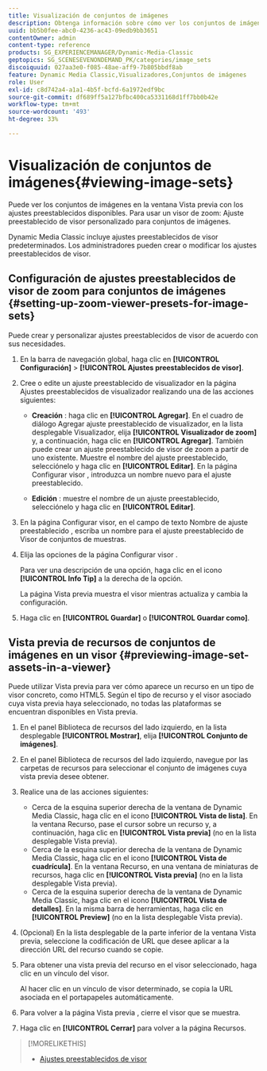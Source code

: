 ```yaml
---
title: Visualización de conjuntos de imágenes
description: Obtenga información sobre cómo ver los conjuntos de imágenes.
uuid: bb5b0fee-abc0-4236-ac43-09edb9bb3651
contentOwner: admin
content-type: reference
products: SG_EXPERIENCEMANAGER/Dynamic-Media-Classic
geptopics: SG_SCENESEVENONDEMAND_PK/categories/image_sets
discoiquuid: 027aa3e0-f085-48ae-aff9-7b805bbdf8ab
feature: Dynamic Media Classic,Visualizadores,Conjuntos de imágenes
role: User
exl-id: c8d742a4-a1a1-4b5f-bcfd-6a1972edf9bc
source-git-commit: df689ff5a127bfbc400ca5331168d1ff7bb0b42e
workflow-type: tm+mt
source-wordcount: '493'
ht-degree: 33%

---
```


# Visualización de conjuntos de imágenes{#viewing-image-sets}

Puede ver los conjuntos de imágenes en la ventana Vista previa con los ajustes preestablecidos disponibles. Para usar un visor de zoom: Ajuste preestablecido de visor personalizado para conjuntos de imágenes.

Dynamic Media Classic incluye ajustes preestablecidos de visor predeterminados. Los administradores pueden crear o modificar los ajustes preestablecidos de visor.

## Configuración de ajustes preestablecidos de visor de zoom para conjuntos de imágenes {#setting-up-zoom-viewer-presets-for-image-sets}

Puede crear y personalizar ajustes preestablecidos de visor de acuerdo con sus necesidades.

1. En la barra de navegación global, haga clic en **[!UICONTROL Configuración]** > **[!UICONTROL Ajustes preestablecidos de visor]**.
1. Cree o edite un ajuste preestablecido de visualizador en la página Ajustes preestablecidos de visualizador realizando una de las acciones siguientes:

   * **Creación** : haga clic en  **[!UICONTROL Agregar]**. En el cuadro de diálogo Agregar ajuste preestablecido de visualizador, en la lista desplegable Visualizador, elija **[!UICONTROL Visualizador de zoom]** y, a continuación, haga clic en **[!UICONTROL Agregar]**. También puede crear un ajuste preestablecido de visor de zoom a partir de uno existente. Muestre el nombre del ajuste preestablecido, selecciónelo y haga clic en **[!UICONTROL Editar]**. En la página Configurar visor , introduzca un nombre nuevo para el ajuste preestablecido.

   * **Edición** : muestre el nombre de un ajuste preestablecido, selecciónelo y haga clic en  **[!UICONTROL Editar]**.

1. En la página Configurar visor, en el campo de texto Nombre de ajuste preestablecido , escriba un nombre para el ajuste preestablecido de Visor de conjuntos de muestras.
1. Elija las opciones de la página Configurar visor .

   Para ver una descripción de una opción, haga clic en el icono **[!UICONTROL Info Tip]** a la derecha de la opción.

   La página Vista previa muestra el visor mientras actualiza y cambia la configuración.

1. Haga clic en **[!UICONTROL Guardar]** o **[!UICONTROL Guardar como]**.

## Vista previa de recursos de conjuntos de imágenes en un visor {#previewing-image-set-assets-in-a-viewer}

Puede utilizar Vista previa para ver cómo aparece un recurso en un tipo de visor concreto, como HTML5. Según el tipo de recurso y el visor asociado cuya vista previa haya seleccionado, no todas las plataformas se encuentran disponibles en Vista previa.

1. En el panel Biblioteca de recursos del lado izquierdo, en la lista desplegable **[!UICONTROL Mostrar]**, elija **[!UICONTROL Conjunto de imágenes]**.
1. En el panel Biblioteca de recursos del lado izquierdo, navegue por las carpetas de recursos para seleccionar el conjunto de imágenes cuya vista previa desee obtener.
1. Realice una de las acciones siguientes:

   * Cerca de la esquina superior derecha de la ventana de Dynamic Media Classic, haga clic en el icono **[!UICONTROL Vista de lista]**. En la ventana Recurso, pase el cursor sobre un recurso y, a continuación, haga clic en **[!UICONTROL Vista previa]** (no en la lista desplegable Vista previa).
   * Cerca de la esquina superior derecha de la ventana de Dynamic Media Classic, haga clic en el icono **[!UICONTROL Vista de cuadrícula]**. En la ventana Recurso, en una ventana de miniaturas de recursos, haga clic en **[!UICONTROL Vista previa]** (no en la lista desplegable Vista previa).
   * Cerca de la esquina superior derecha de la ventana de Dynamic Media Classic, haga clic en el icono **[!UICONTROL Vista de detalles]**. En la misma barra de herramientas, haga clic en **[!UICONTROL Preview]** (no en la lista desplegable Vista previa).

1. (Opcional) En la lista desplegable de la parte inferior de la ventana Vista previa, seleccione la codificación de URL que desee aplicar a la dirección URL del recurso cuando se copie.
1. Para obtener una vista previa del recurso en el visor seleccionado, haga clic en un vínculo del visor.

   Al hacer clic en un vínculo de visor determinado, se copia la URL asociada en el portapapeles automáticamente.

1. Para volver a la página Vista previa , cierre el visor que se muestra.
1. Haga clic en **[!UICONTROL Cerrar]** para volver a la página Recursos.

>[!MORELIKETHIS]
>
>* [Ajustes preestablecidos de visor](application-setup.md#viewer_presets)

